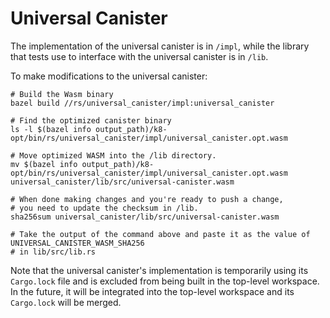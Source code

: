 Universal Canister
==================

The implementation of the universal canister is in `/impl`, while the library that
tests use to interface with the universal canister is in `/lib`.

To make modifications to the universal canister:

```shell
# Build the Wasm binary
bazel build //rs/universal_canister/impl:universal_canister

# Find the optimized canister binary
ls -l $(bazel info output_path)/k8-opt/bin/rs/universal_canister/impl/universal_canister.opt.wasm

# Move optimized WASM into the /lib directory.
mv $(bazel info output_path)/k8-opt/bin/rs/universal_canister/impl/universal_canister.opt.wasm universal_canister/lib/src/universal-canister.wasm

# When done making changes and you're ready to push a change,
# you need to update the checksum in /lib.
sha256sum universal_canister/lib/src/universal-canister.wasm

# Take the output of the command above and paste it as the value of UNIVERSAL_CANISTER_WASM_SHA256
# in lib/src/lib.rs
```

Note that the universal canister's implementation is temporarily using its `Cargo.lock` file
and is excluded from being built in the top-level workspace. In the future, it will be
integrated into the top-level workspace and its `Cargo.lock` will be merged.
